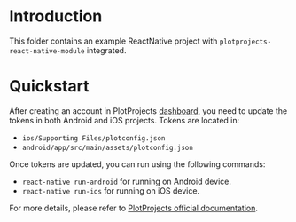 # Introduction

This folder contains an example ReactNative project with `plotprojects-react-native-module` integrated. 

# Quickstart

After creating an account in PlotProjects [dashboard](https://admin.plotprojects.com/dashboard), you need to update the tokens in both Android and iOS projects. Tokens are located in:

* `ios/Supporting Files/plotconfig.json`
* `android/app/src/main/assets/plotconfig.json`

Once tokens are updated, you can run using the following commands:

* `react-native run-android` for running on Android device.
* `react-native run-ios` for running on iOS device.

For more details, please refer to [PlotProjects official documentation](http://files.plotprojects.com/documentation/android/3.13.0/how-to-guides/React-Native-integration-guide/).